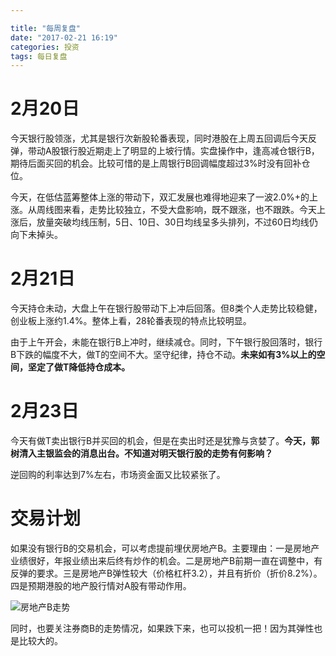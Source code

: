 ```yaml
---

title: "每周复盘"
date: "2017-02-21 16:19"
categories: 投资
tags: 每日复盘
---
```


# 2月20日

今天银行股领涨，尤其是银行次新股轮番表现，同时港股在上周五回调后今天反弹，带动A股银行股近期走上了明显的上坡行情。实盘操作中，逢高减仓银行B，期待后面买回的机会。比较可惜的是上周银行B回调幅度超过3%时没有回补仓位。

今天，在低估蓝筹整体上涨的带动下，双汇发展也难得地迎来了一波2.0%+的上涨。从周线图来看，走势比较独立，不受大盘影响，既不跟涨，也不跟跌。今天上涨后，放量突破均线压制，5日、10日、30日均线呈多头排列，不过60日均线仍向下未掉头。

# 2月21日

今天持仓未动，大盘上午在银行股带动下上冲后回落。但8类个人走势比较稳健，创业板上涨约1.4%。整体上看，28轮番表现的特点比较明显。

由于上午开会，未能在银行B上冲时，继续减仓。同时，下午银行股回落时，银行B下跌的幅度不大，做T的空间不大。坚守纪律，持仓不动。**未来如有3%以上的空间，坚定了做T降低持仓成本。**

# 2月23日

今天有做T卖出银行B并买回的机会，但是在卖出时还是犹豫与贪婪了。**今天，郭树清入主银监会的消息出台。不知道对明天银行股的走势有何影响？**

逆回购的利率达到7%左右，市场资金面又比较紧张了。

# 交易计划

如果没有银行B的交易机会，可以考虑提前埋伏房地产B。主要理由：一是房地产业绩很好，年报业绩出来后终有炒作的机会。二是房地产B前期一直在调整中，有反弹的要求。三是房地产B弹性较大（价格杠杆3.2），并且有折价（折价8.2%）。四是预期港股的地产股行情对A股有带动作用。

![房地产B走势](http://netimages.oss-cn-beijing.aliyuncs.com/2017-02-22_21-40-37.png)

同时，也要关注券商B的走势情况，如果跌下来，也可以投机一把！因为其弹性也是比较大的。
